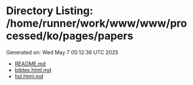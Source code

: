 # Directory Listing: /home/runner/work/www/www/processed/ko/pages/papers
Generated on: Wed May  7 05:12:36 UTC 2025

- [README.md](README.md)
- [bibtex.html.md](bibtex.html.md)
- [list.html.md](list.html.md)
